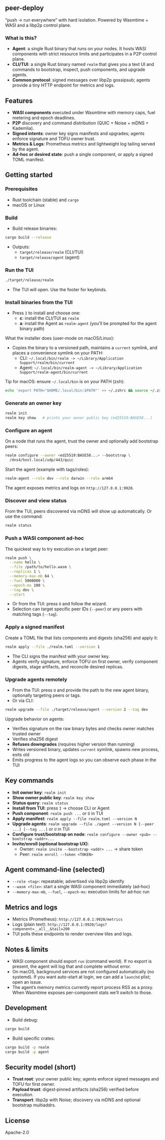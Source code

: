 ## peer-deploy

“push → run everywhere” with hard isolation. Powered by Wasmtime + WASI and a libp2p control plane.

### What is this?
- **Agent**: a single Rust binary that runs on your nodes. It hosts WASI components with strict resource limits and participates in a P2P control plane.
- **CLI/TUI**: a single Rust binary named `realm` that gives you a text UI and commands to bootstrap, inspect, push components, and upgrade agents.
- **Common protocol**: signed messages over libp2p gossipsub; agents provide a tiny HTTP endpoint for metrics and logs.

## Features
- **WASI components** executed under Wasmtime with memory caps, fuel metering and epoch deadlines.
- **P2P** discovery and command distribution (QUIC + Noise + mDNS + Kademlia).
- **Signed intents**: owner key signs manifests and upgrades; agents enforce signature and TOFU owner trust.
- **Metrics & Logs**: Prometheus metrics and lightweight log tailing served by the agent.
- **Ad‑hoc or desired state**: push a single component, or apply a signed TOML manifest.

## Getting started

### Prerequisites
- Rust toolchain (stable) and `cargo`
- macOS or Linux

### Build
- Build release binaries:
```bash
cargo build --release
```
- Outputs:
  - `target/release/realm` (CLI/TUI)
  - `target/release/agent` (agent)

### Run the TUI
```bash
./target/release/realm
```
- The TUI will open. Use the footer for keybinds.

### Install binaries from the TUI
- Press `I` to install and choose one:
  - **c**: install the CLI/TUI as `realm`
  - **a**: install the Agent as `realm-agent` (you’ll be prompted for the agent binary path)

What the installer does (user-mode on macOS/Linux):
- Copies the binary to a versioned path, maintains a `current` symlink, and places a convenience symlink on your PATH:
  - CLI: `~/.local/bin/realm -> ~/Library/Application Support/realm/bin/current`
  - Agent: `~/.local/bin/realm-agent -> ~/Library/Application Support/realm-agent/bin/current`

Tip for macOS: ensure `~/.local/bin` is on your PATH (zsh):
```bash
echo 'export PATH="$HOME/.local/bin:$PATH"' >> ~/.zshrc && source ~/.zshrc
```

### Generate an owner key
```bash
realm init
realm key show   # prints your owner public key (ed25519:BASE58...)
```

### Configure an agent
On a node that runs the agent, trust the owner and optionally add bootstrap peers:
```bash
realm configure --owner <ed25519:BASE58...> --bootstrap \
  /dns4/host.local/udp/443/quic
```
Start the agent (example with tags/roles):
```bash
realm-agent --role dev --role darwin --role arm64
```
The agent exposes metrics and logs on `http://127.0.0.1:9920`.

### Discover and view status
From the TUI, peers discovered via mDNS will show up automatically. Or use the command:
```bash
realm status
```

### Push a WASI component ad‑hoc
The quickest way to try execution on a target peer:
```bash
realm push \
  --name hello \
  --file /path/to/hello.wasm \
  --replicas 1 \
  --memory-max-mb 64 \
  --fuel 5000000 \
  --epoch-ms 100 \
  --tag dev \
  --start
```
- Or from the TUI: press `O` and follow the wizard.
- Selection can target specific peer IDs (`--peer`) or any peers with matching tags (`--tag`).

### Apply a signed manifest
Create a TOML file that lists components and digests (sha256) and apply it:
```bash
realm apply --file ./realm.toml --version 1
```
- The CLI signs the manifest with your owner key.
- Agents verify signature, enforce TOFU on first owner, verify component digests, stage artifacts, and reconcile desired replicas.

### Upgrade agents remotely
- From the TUI: press `U` and provide the path to the new agent binary, optionally targeting peers or tags.
- Or via CLI:
```bash
realm upgrade --file ./target/release/agent --version 2 --tag dev
```
Upgrade behavior on agents:
- Verifies signature on the raw binary bytes and checks owner matches trusted owner
- Verifies sha256 digest
- **Refuses downgrades** (requires higher version than running)
- Writes versioned binary, updates `current` symlink, spawns new process, exits old
- Emits progress to the agent logs so you can observe each phase in the TUI

## Key commands
- **Init owner key**: `realm init`
- **Show owner public key**: `realm key show`
- **Status query**: `realm status`
- **Install from TUI**: press `I` → choose CLI or Agent
- **Push component**: `realm push ...` or `O` in TUI
- **Apply manifest**: `realm apply --file realm.toml --version N`
- **Upgrade agents**: `realm upgrade --file ./agent --version N [--peer ...] [--tag ...]` or `U` in TUI
- **Configure trust/bootstrap on node**: `realm configure --owner <pub> --bootstrap <addr>...`
- **Invite/enroll (optional bootstrap UX)**:
  - Owner: `realm invite --bootstrap <addr> ...` → share token
  - Peer: `realm enroll --token <TOKEN>`

## Agent command‑line (selected)
- `--role <tag>`: repeatable; advertised via libp2p identify
- `--wasm <file>`: start a single WASI component immediately (ad‑hoc)
- `--memory-max-mb`, `--fuel`, `--epoch-ms`: execution limits for ad‑hoc run

## Metrics and logs
- Metrics (Prometheus): `http://127.0.0.1:9920/metrics`
- Logs (plain text): `http://127.0.0.1:9920/logs?component=__all__&tail=200`
- TUI polls these endpoints to render overview tiles and logs.

## Notes & limits
- WASI component should export `run` (command world). If no export is present, the agent will log that and complete without error.
- On macOS, background services are not configured automatically (no systemd). If you want auto-start at login, we can add a `launchd` plist; open an issue.
- The agent’s memory metrics currently report process RSS as a proxy. When Wasmtime exposes per-component stats we’ll switch to those.

## Development
- Build debug:
```bash
cargo build
```
- Build specific crates:
```bash
cargo build -p realm
cargo build -p agent
```

## Security model (short)
- **Trust root**: your owner public key; agents enforce signed messages and TOFU for first owner.
- **Payload trust**: digest‑pinned artifacts (sha256) verified before execution.
- **Transport**: libp2p with Noise; discovery via mDNS and optional bootstrap multiaddrs.

## License
Apache-2.0